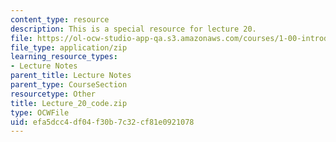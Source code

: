```yaml
---
content_type: resource
description: This is a special resource for lecture 20.
file: https://ol-ocw-studio-app-qa.s3.amazonaws.com/courses/1-00-introduction-to-computers-and-engineering-problem-solving-spring-2012/efa5dcc4df04f30b7c32cf81e0921078_Lecture_20_code.zip
file_type: application/zip
learning_resource_types:
- Lecture Notes
parent_title: Lecture Notes
parent_type: CourseSection
resourcetype: Other
title: Lecture_20_code.zip
type: OCWFile
uid: efa5dcc4-df04-f30b-7c32-cf81e0921078
---
```

